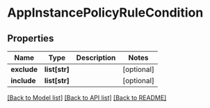 # AppInstancePolicyRuleCondition

## Properties
Name | Type | Description | Notes
------------ | ------------- | ------------- | -------------
**exclude** | **list[str]** |  | [optional] 
**include** | **list[str]** |  | [optional] 

[[Back to Model list]](../README.md#documentation-for-models) [[Back to API list]](../README.md#documentation-for-api-endpoints) [[Back to README]](../README.md)

